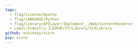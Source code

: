 ```yaml
---
tags:
  - flag/License/Apache
  - flag/LANGUAGE/Python
  - flag/Library/APILayer/Implement__/Web/ContentRenderer
  - Label/Industry-工业科学/IT/Library/3rdLibrary
github: mckinsey/vizro
pip: vizro
---
```

